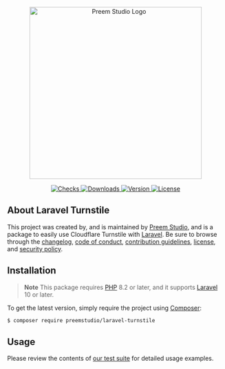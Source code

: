 <p align="center">
    <a href="https://preem.studio" target="_blank">
        <img src="https://raw.githubusercontent.com/PreemStudio/assets/main/logo-text.svg" width="400" alt="Preem Studio Logo" />
    </a>
</p>

<p align="center">
    <a href="https://github.com/PreemStudio/laravel-turnstile/actions">
        <img src="https://badge.sh/github/check-runs/PreemStudio/laravel-turnstile" alt="Checks" />
    </a>
    <a href="https://packagist.org/packages/preemstudio/laravel-turnstile">
        <img src="https://badge.sh/packagist/downloads/PreemStudio/laravel-turnstile" alt="Downloads" />
    </a>
    <a href="https://packagist.org/packages/preemstudio/laravel-turnstile">
        <img src="https://badge.sh/packagist/version/PreemStudio/laravel-turnstile" alt="Version" />
    </a>
    <a href="https://packagist.org/packages/preemstudio/laravel-turnstile">
        <img src="https://badge.sh/packagist/license/PreemStudio/laravel-turnstile" alt="License" />
    </a>
</p>

## About Laravel Turnstile

This project was created by, and is maintained by [Preem Studio](https://github.com/PreemStudio), and is a package to easily use Cloudflare Turnstile with [Laravel](https://laravel.com/). Be sure to browse through the [changelog](CHANGELOG.md), [code of conduct](.github/CODE_OF_CONDUCT.md), [contribution guidelines](.github/CONTRIBUTING.md), [license](LICENSE), and [security policy](.github/SECURITY.md).

## Installation

> **Note**
> This package requires [PHP](https://www.php.net/) 8.2 or later, and it supports [Laravel](https://laravel.com/) 10 or later.

To get the latest version, simply require the project using [Composer](https://getcomposer.org/):

```bash
$ composer require preemstudio/laravel-turnstile
```

## Usage

Please review the contents of [our test suite](/tests) for detailed usage examples.
